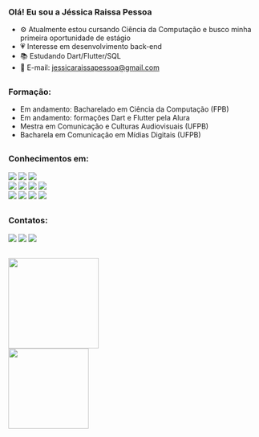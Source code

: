 ### Olá! Eu sou a Jéssica Raissa Pessoa



- ⚙️ Atualmente estou cursando Ciência da Computação e busco minha primeira oportunidade de estágio
- 💗 Interesse em desenvolvimento back-end
- 📚 Estudando Dart/Flutter/SQL
- 💬 E-mail: jessicaraissapessoa@gmail.com

##

<div>
  
### Formação:

- Em andamento: Bacharelado em Ciência da Computação (FPB)
- Em andamento: formações Dart e Flutter pela Alura
- Mestra em Comunicação e Culturas Audiovisuais (UFPB)
- Bacharela em Comunicação em Mídias Digitais (UFPB)  
  
  
</div>  

##

<div>

### Conhecimentos em:
  
  <img src="[https://img.shields.io/badge/Java-ED8B00?style=for-the-badge&logo=java&logoColor=white](https://img.shields.io/badge/Dart-0175C2?style=for-the-badge&logo=dart&logoColor=white)"/>
  <img src="https://img.shields.io/badge/Java-ED8B00?style=for-the-badge&logo=java&logoColor=white"/>
  <img src="https://img.shields.io/badge/MySQL-005C84?style=for-the-badge&logo=mysql&logoColor=white"/>
  
  <br>
  <img src="https://img.shields.io/badge/Eclipse-2C2255?style=for-the-badge&logo=eclipse&logoColor=white"/>
  <img src="https://img.shields.io/badge/Eclipse-2C2255?style=for-the-badge&logo=eclipse&logoColor=white"/>
  <img src="https://img.shields.io/badge/Notion-000000?style=for-the-badge&logo=notion&logoColor=white"/>
  <img src="https://img.shields.io/badge/Figma-F24E1E?style=for-the-badge&logo=figma&logoColor=white"/>
  
  <br>
  <img src="https://img.shields.io/badge/Adobe%20Illustrator-FF9A00?style=for-the-badge&logo=adobe%20illustrator&logoColor=white"/>
  <img src="https://img.shields.io/badge/Adobe%20InDesign-FF3366?style=for-the-badge&logo=Adobe%20InDesign&logoColor=white"/>
  <img src="https://img.shields.io/badge/Adobe%20Photoshop-31A8FF?style=for-the-badge&logo=Adobe%20Photoshop&logoColor=white"/>
  <img src="https://img.shields.io/badge/Canva-%2300C4CC.svg?&style=for-the-badge&logo=Canva&logoColor=white"/>
  
</div>
  
##
  
<div>
  
### Contatos:
  
 <a href="https://www.instagram.com/jessica_raissa_pessoa/?hl=pt-br" target="_blank"><img src="https://img.shields.io/badge/-Instagram-%23E4405F?style=for-the-badge&logo=instagram&logoColor=white" target="_blank"></a>
  <a href = "mailto:jessicaraissapessoa@gmail.com"><img src="https://img.shields.io/badge/-Gmail-%23333?style=for-the-badge&logo=gmail&logoColor=white" target="_blank"></a>
  <a href="https://www.linkedin.com/in/jessicaraissapessoa/" target="_blank"><img src="https://img.shields.io/badge/-LinkedIn-%230077B5?style=for-the-badge&logo=linkedin&logoColor=white" target="_blank"></a>

##

<div>
  <a href="https://github.com/jessicaraissapessoa">
  <img height="180em" src="https://github-readme-stats.vercel.app/api?username=jessicaraissapessoa&show_icons=true&theme=highcontrast&include_all_commits=true&count_private=true"/>
</div>

<div>
  <a href="https://github.com/jessicaraissapessoa">
  <img height="160em" src="https://github-readme-stats.vercel.app/api/top-langs/?username=jessicaraissapessoa&layout=compact&langs_count=7&theme=highcontrast"/>
</div>
  
<!-- 

>> backup outra forma para ícones de linguagens:  

<div style="display: inline_block"><br>
  <img align="center" alt="Rafa-Js" height="30" width="40" src="https://raw.githubusercontent.com/devicons/devicon/master/icons/java/java-plain.svg">
  <img align="center" alt="Rafa-Ts" height="30" width="40" src="https://raw.githubusercontent.com/devicons/devicon/master/icons/mysql/mysql-plain.svg">
  <img align="center" alt="Rafa-Ts" height="30" width="40" src="https://raw.githubusercontent.com/devicons/devicon/master/icons/figma/figma-plain.svg">

</div>

>> backup conhecimentos em:
  <img src="https://cdn.jsdelivr.net/gh/devicons/devicon/icons/figma/figma-original.svg" width="30" height="40"/>
  <img src="https://cdn.jsdelivr.net/gh/devicons/devicon/icons/java/java-original-wordmark.svg" width="40" height="40"/>
  <img src="https://cdn.jsdelivr.net/gh/devicons/devicon/icons/mysql/mysql-original-wordmark.svg" width="40" height="40"/>

--> 

 
